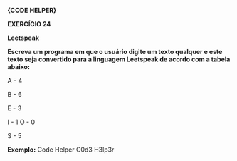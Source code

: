 **{CODE HELPER}**

**EXERCÍCIO 24**

**Leetspeak**

**Escreva um programa em que o usuário digite um texto qualquer e este texto seja convertido para a linguagem Leetspeak de acordo com a tabela abaixo:**

A - 4

B - 6

E - 3

I - 1
O - 0

S - 5

**Exemplo:**
Code Helper
C0d3 H3lp3r
